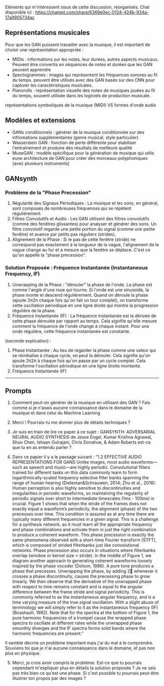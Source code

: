 Eléments qui m'intéressent issus de cette discussion, réorganisés.
Chat disponible ici : https://chatgpt.com/share/6369e0ec-0124-424b-934a-17a9905734ac

## Représentations musicales

Pour que les GAN puissent travailler avec la musique, il est important de choisir une représentation appropriée :

* MIDIs : informations sur les notes, leur durées, autres aspects musicaux. Peuvent être convertis en séquences de notes et durées que les GAN peuvent apprendre
* Spectogrammes : images qui représentent les fréquences sonores au fil du temps. peuvent être utilisés avec des GAN basés sur des CNN pour capturer les caractéristiques musicales.
* Pianorolls : représentation visuelle des notes de musiques jouées au fil du temps, souvent utilisée dans les logiciels de production musicale.

représentations symboliques de la musique (MIDI) VS formes d'onde audio

## Modèles et extensions

* GANs conditionnels : générer de la musique conditionnée sur des infromations supplémentaires (genre musical, style particulier)
* Wasserstein GAN : fonction de perte différente pour stabiliser l'entraînement et produire des résultats de meilleure qualité
* MuseGAN : modèle spécifique pour la génération de musique qui utilis eune architecture de GAN pour créer des morceaux polyphoniques (avec plusieurs instruments)

## GANsynth

### Problème de la "Phase Precession"

1) Régularité des Signaux Périodiques : La musique et les sons, en général, sont composés de nombreuses fréquences qui se répètent régulièrement.
2) Filtres Convolutifs et Audio : Les GAN utilisent des filtres convolutifs (comme des fenêtres glissantes) pour analyser et générer des sons. Un filtre convolutif regarde une petite portion du signal (comme une petite fenêtre) et avance par petits pas réguliers (strides).
3) Alignement de la Phase : Si le pas de cette fenêtre (stride) ne correspond pas exactement à la longueur de la vague, l'alignement de la vague change au fur et à mesure que la fenêtre se déplace. C'est ce qu'on appelle la "phase precession".

### Solution Proposée : Fréquence Instantanée (Instantaneous Frequency, IF)

1) Unwrapping de la Phase : "dérouler" la phase de l'onde. La phase est comme l'angle d'une roue qui tourne. Si l'onde est une sinusoïde, la phase monte et descend régulièrement. Quand on déroule la phase (ajoute 2π2π chaque fois qu'on fait un tour complet), on transforme cette oscillation périodique en une ligne droite qui montre la progression régulière de la phase.
2) Fréquence Instantanée (IF) : La fréquence instantanée est la dérivée de cette phase déroulée par rapport au temps. Cela signifie qu'elle mesure comment la fréquence de l'onde change à chaque instant. Pour une onde régulière, cette fréquence instantanée est constante.

(seconde explication) :

1) Phase Instantanée : Au lieu de regarder la phase comme une valeur qui se réinitialise à chaque cycle, on peut la dérouler. Cela signifie qu'on ajoute 2π2π à chaque fois qu'on passe par un cycle complet. Cela transforme l'oscillation périodique en une ligne droite montante.
2) Fréquence Instantanée (IF)



----------------------------------------------------------------------------------

## Prompts

1) Comment peut-on générer de la musique en utilisant des GAN ? Fais comme si je n'avais aucune connaissance dans le domaine de la musique et dans celui du Machine Learning

2) Merci ! Pourrais-tu me donner plus de détails techniques ?

3) Je suis en train de lire ce paper à ce sujet : 
GANSYNTH: ADVERSARIAL NEURAL AUDIO SYNTHESIS
de Jesse Engel, Kumar Krishna Agrawal, Shuo Chen, Ishaan Gulrajani, Chris Donahue, & Adam Roberts
est-ce que tu en as entendu parler ?

4) Dans ce papier il y a le passage suivant : "1.2 EFFECTIVE AUDIO REPRESENTATIONS FOR GANS
Unlike images, most audio waveforms—such as speech and music—are highly periodic. Convolutional
filters trained for different tasks on this data commonly learn to form logarithmically-scaled
frequency selective filter banks spanning the range of human hearing (Dieleman&Schrauwen, 2014;
Zhu et al., 2016). Human perception is also highly sensitive to discontinuities and irregularities in
periodic waveforms, so maintaining the regularity of periodic signals over short to intermediate
timescales (1ms - 100ms) is crucial. Figure 1 shows that when the stride of the frames does not
exactly equal a waveform’s periodicity, the alignment (phase) of the two precesses over time. This
condition is assured as at any time there are typically many different frequencies in a given signal.
This is a challenge for a synthesis network, as it must learn all the appropriate frequency and
phase combinations and activate them in just the right combination to produce a coherent waveform.
This phase precession is exactly the same phenomena observed with a short-time Fourier transform
(STFT), which is composed of strided filterbanks just like convolutional networks. Phase precession
also occurs in situations where filterbanks overlap (window or kernel size < stride).
In the middle of Figure 1, we diagram another approach to generating coherent waveforms loosely
inspired by the phase vocoder (Dolson, 1986). A pure tone produces a phase that precesses. Unwrapping
the phase, by adding 2 whenever it crosses a phase discontinuity, causes the precessing
phase to grow linearly. We then observe that the derivative of the unwrapped phase with respect to
time remains constant and is equal to the angular difference between the frame stride and signal periodicity.
This is commonly referred to as the instantaneous angular frequency, and is a time varying
measure of the true signal oscillation. With a slight abuse of terminology we will simply refer to
it as the instantaneous frequency (IF) (Boashash, 1992). Note that for the spectra at the bottom of
Figure 1, the pure harmonic frequencies of a trumpet cause the wrapped phase spectra to oscillate at
different rates while the unwrapped phase smoothly diverges and the IF spectra forms solid bands
where the harmonic frequencies are present."

Il semble décrire un problème important mais j'ai du mal à le comprendre. Souviens toi que je n'ai aucune connaissance dans le domaine, et pas non plus en physique.

5) Merci, je crois avoir compris le problème. Est-ce que tu pourrais cependant m'expliquer plus en détails la solution proposée ? Je ne sais pas très bien ce qu'est une phase. Si c'est possible tu pourrais peut-être illustrer ton propos par des images ?
